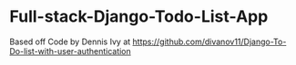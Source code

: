 # Full-stack-Django-Todo-List-App
Based off Code by Dennis Ivy at https://github.com/divanov11/Django-To-Do-list-with-user-authentication
